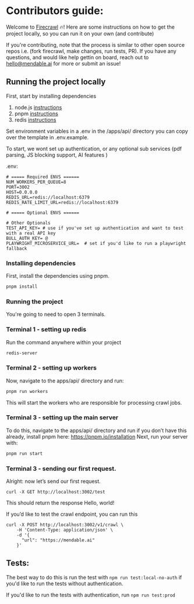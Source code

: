 # Contributors guide:

Welcome to [Firecrawl](https://firecrawl.dev) 🔥! Here are some instructions on how to get the project locally, so you can run it on your own (and contribute)

If you're contributing, note that the process is similar to other open source repos i.e. (fork firecrawl, make changes, run tests, PR). If you have any questions, and would like help gettin on board, reach out to hello@mendable.ai for more or submit an issue!

## Running the project locally

First, start by installing dependencies

1. node.js [instructions](https://nodejs.org/en/learn/getting-started/how-to-install-nodejs)
2. pnpm [instructions](https://pnpm.io/installation)
3. redis [instructions](https://redis.io/docs/latest/operate/oss_and_stack/install/install-redis/)

Set environment variables in a .env in the /apps/api/ directory you can copy over the template in .env.example.

To start, we wont set up authentication, or any optional sub services (pdf parsing, JS blocking support, AI features )

.env:

```
# ===== Required ENVS ======
NUM_WORKERS_PER_QUEUE=8
PORT=3002
HOST=0.0.0.0
REDIS_URL=redis://localhost:6379
REDIS_RATE_LIMIT_URL=redis://localhost:6379

# ===== Optional ENVS ======

# Other Optionals
TEST_API_KEY= # use if you've set up authentication and want to test with a real API key
BULL_AUTH_KEY= @
PLAYWRIGHT_MICROSERVICE_URL=  # set if you'd like to run a playwright fallback
```

### Installing dependencies

First, install the dependencies using pnpm.

```bash
pnpm install
```

### Running the project

You're going to need to open 3 terminals.

### Terminal 1 - setting up redis

Run the command anywhere within your project

```bash
redis-server
```

### Terminal 2 - setting up workers

Now, navigate to the apps/api/ directory and run:

```bash
pnpm run workers
```

This will start the workers who are responsible for processing crawl jobs.

### Terminal 3 - setting up the main server

To do this, navigate to the apps/api/ directory and run if you don’t have this already, install pnpm here: https://pnpm.io/installation
Next, run your server with:

```bash
pnpm run start
```

### Terminal 3 - sending our first request.

Alright: now let’s send our first request.

```curl
curl -X GET http://localhost:3002/test
```

This should return the response Hello, world!

If you’d like to test the crawl endpoint, you can run this

```curl
curl -X POST http://localhost:3002/v1/crawl \
    -H 'Content-Type: application/json' \
    -d '{
      "url": "https://mendable.ai"
    }'
```

## Tests:

The best way to do this is run the test with `npm run test:local-no-auth` if you'd like to run the tests without authentication.

If you'd like to run the tests with authentication, run `npm run test:prod`
